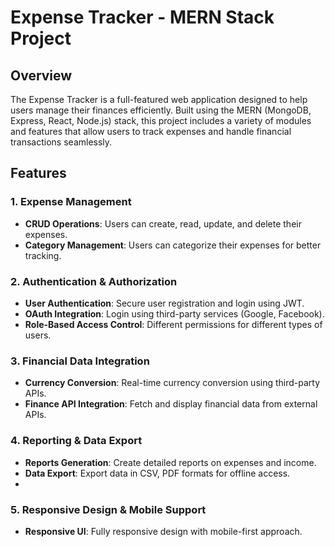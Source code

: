 # Expense Tracker - MERN Stack Project

## Overview

The Expense Tracker is a full-featured web application designed to help users manage their finances efficiently. Built using the MERN (MongoDB, Express, React, Node.js) stack, this project includes a variety of modules and features that allow users to track expenses and handle financial transactions seamlessly.

## Features

### 1. Expense Management
- **CRUD Operations**: Users can create, read, update, and delete their expenses.
- **Category Management**: Users can categorize their expenses for better tracking.

### 2. Authentication & Authorization
- **User Authentication**: Secure user registration and login using JWT.
- **OAuth Integration**: Login using third-party services (Google, Facebook).
- **Role-Based Access Control**: Different permissions for different types of users.

### 3. Financial Data Integration
- **Currency Conversion**: Real-time currency conversion using third-party APIs.
- **Finance API Integration**: Fetch and display financial data from external APIs.

### 4. Reporting & Data Export
- **Reports Generation**: Create detailed reports on expenses and income.
- **Data Export**: Export data in CSV, PDF formats for offline access.
- 
### 5. Responsive Design & Mobile Support
- **Responsive UI**: Fully responsive design with mobile-first approach.
